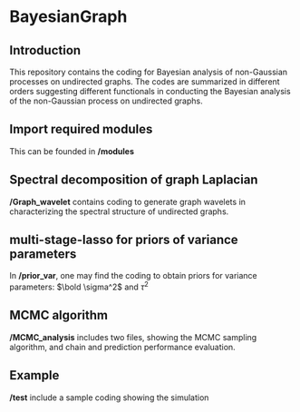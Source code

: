 # BayesianGraph

## Introduction
This repository contains the coding for Bayesian analysis of non-Gaussian processes on undirected graphs. The codes are summarized in different orders suggesting different functionals in conducting the Bayesian analysis of the non-Gaussian process on undirected graphs.

## Import required modules
This can be founded in **/modules**

## Spectral decomposition of graph Laplacian
**/Graph_wavelet** contains coding to generate graph wavelets in characterizing the spectral structure of undirected graphs.


## multi-stage-lasso for priors of variance parameters
In **/prior_var**, one may find the coding to obtain priors for variance parameters: $\bold \sigma^2$ and $\tau^2$


## MCMC algorithm
**/MCMC_analysis** includes two files, showing the MCMC sampling algorithm, and chain and prediction performance evaluation.


## Example
**/test** include a sample coding showing the simulation



